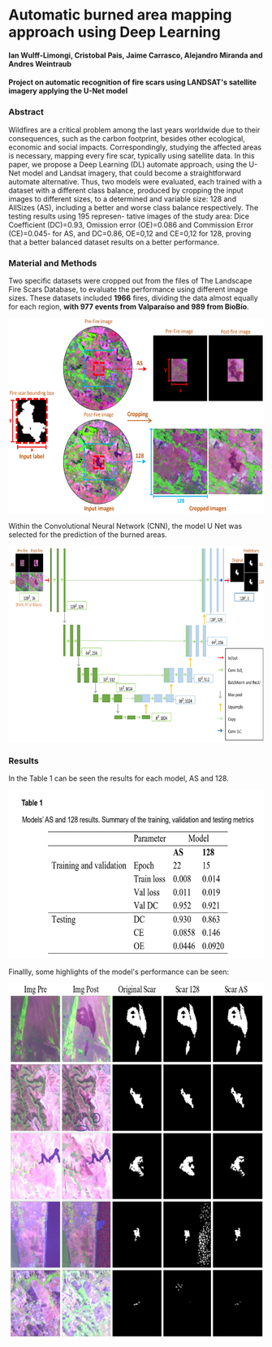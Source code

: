 # Automatic burned area mapping approach using Deep Learning 

#### Ian Wulff-Limongi, Cristobal Pais, Jaime Carrasco, Alejandro Miranda and Andres Weintraub

#### Project on automatic recognition of fire scars using LANDSAT's satellite imagery applying the U-Net model

### Abstract

Wildfires are a critical problem among the last years worldwide due to their consequences, such
as the carbon footprint, besides other ecological, economic and social impacts. Correspondingly,
studying the affected areas is necessary, mapping every fire scar, typically using satellite data.
In this paper, we propose a Deep Learning (DL) automate approach, using the U-Net model and
Landsat imagery, that could become a straightforward automate alternative. Thus, two models
were evaluated, each trained with a dataset with a different class balance, produced by cropping
the input images to different sizes, to a determined and variable size: 128 and AllSizes (AS),
including a better and worse class balance respectively. The testing results using 195 represen-
tative images of the study area: Dice Coefficient (DC)=0.93, Omission error (OE)=0.086 and
Commission Error (CE)=0.045- for AS, and DC=0.86, OE=0,12 and CE=0,12 for 128, proving
that a better balanced dataset results on a better performance.

### Material and Methods

Two specific datasets were cropped out from the files of The Landscape Fire Scars Database, to evaluate the performance using different image sizes. These datasets included **1966** fires, dividing the data almost equally for each region, **with 977 events from Valparaíso and 989 from BioBío**. 

<img src="Images/methods_data.jpg" width="615" height="384">

Within the Convolutional Neural Network (CNN), the model U Net was selected for the prediction of the burned areas.

<img src="Images/u_net.jpg" width="755" height="387">

### Results

In the Table 1 can be seen the results for each model, AS and 128.

<img src="Images/Results.jpg" width="642" height="333">

Finallly, some highlights of the model's performance can be seen:

<img src="Images/performance_sum.jpg" width="732" height="704">

